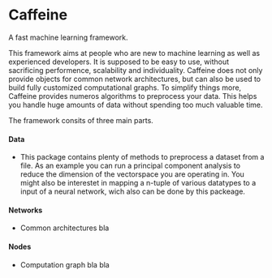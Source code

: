 # Caffeine
A fast machine learning framework.

This framework aims at people who are new to machine learning as well as experienced developers. It is supposed to be easy to use, without sacrificing performence, scalability and individuality.
Caffeine does not only provide objects for common network architectures, but can also be used to build fully customized computational graphs.
To simplify things more, Caffeine provides numeros algorithms to preprocess your data. This helps you handle huge amounts of data without spending too much valuable time.

The framework consits of three main parts.
#### Data

* This package contains plenty of methods to preprocess a dataset from a file. As an example you can run a principal component analysis to reduce the dimension of the vectorspace you are operating in.
You might also be interestet in mapping a n-tuple of various datatypes to a input of a neural network, wich also can be done by this packeage.

#### Networks

* Common architectures bla

#### Nodes

* Computation graph bla bla
